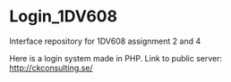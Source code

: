 # Login_1DV608
Interface repository for 1DV608 assignment 2 and 4

Here is a login system made in PHP.
Link to public server: http://ckconsulting.se/
